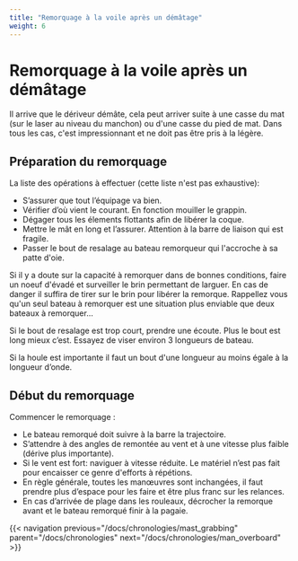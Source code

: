 ```yaml
---
title: "Remorquage à la voile après un démâtage"
weight: 6
---
```

# Remorquage à la voile après un démâtage

Il arrive que le dériveur démâte, cela peut arriver suite à une casse du mat (sur le laser au niveau du manchon) ou d'une casse du pied de mat. Dans tous les cas, c'est impressionnant et ne doit pas être pris à la légère.

## Préparation du remorquage
La liste des opérations à effectuer (cette liste n'est pas exhaustive):
- S’assurer que tout l’équipage va bien.
- Vérifier d’où vient le courant. En fonction mouiller le grappin.
- Dégager tous les élements flottants afin de libérer la coque.
- Mettre le mât en long et l’assurer. Attention à la barre de liaison qui est fragile.
- Passer le bout de resalage au bateau remorqueur qui l'accroche à sa patte d'oie.

Si il y a doute sur la capacité à remorquer dans de bonnes conditions, faire un noeuf d'évadé et surveiller le brin permettant de larguer. En cas de danger il suffira de tirer sur le brin pour libérer la remorque. Rappellez vous qu'un seul bateau à remorquer est une situation plus enviable que deux bateaux à remorquer...

Si le bout de resalage est trop court, prendre une écoute. Plus le bout est long mieux c’est. Essayez de viser environ 3 longueurs de bateau.

Si la houle est importante il faut un bout d'une longueur au moins égale à la longueur d’onde.

## Début du remorquage
Commencer le remorquage :
- Le bateau remorqué doit suivre à la barre la trajectoire.
-  S’attendre à des angles de remontée au vent et à une vitesse plus faible (dérive plus importante).
- Si le vent est fort: naviguer à vitesse réduite. Le matériel n’est pas fait pour encaisser ce genre d'efforts à répétions.
- En règle générale, toutes les manœuvres sont inchangées, il faut prendre plus d’espace pour les faire et être plus franc sur les relances.
- En cas d’arrivée de plage dans les rouleaux, décrocher la remorque avant et le bateau remorqué finir à la pagaie.

{{< navigation previous="/docs/chronologies/mast_grabbing" parent="/docs/chronologies" next="/docs/chronologies/man_overboard" >}}
